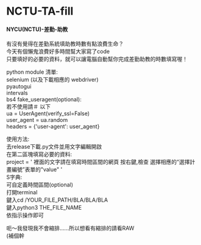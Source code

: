 # NCTU-TA-fill
#### NYCU(NCTU)-差勤-助教  

有沒有覺得在差勤系統填助教時數有點浪費生命？  
今天有個懶鬼浪費好多時間幫大家寫了code  
只要填好的必要的資料，就可以讓電腦自動幫你完成差勤助教的時數填寫喔！  

python module 清單:  
  selenium (以及下載相應的 webdriver)  
  pyautogui  
  intervals  
  bs4
  fake_useragent(optional):  
      若不使用請＃ 以下  
      ua = UserAgent(verify_ssl=False)  
      user_agent = ua.random  
      headers = {'user-agent': user_agent}  
  
使用方法:  
  去release下載.py文件並用文字編輯開啟  
  在第二區塊填寫必要的資料:  
    project = ' 裡面的文字請在填寫時間區間的網頁 按右鍵,檢查 選擇相應的“選擇計畫編號”表單的"value" '  
  S字典:  
    可自定義時間區間(optional)  
  打開terminal  
  鍵入cd /YOUR_FILE_PATH/BLA/BLA/BLA  
  鍵入python3 THE_FILE_NAME  
  依指示操作即可  
  
呃～我發現我不會縮排......所以想看有縮排的請看RAW  
(補個幹
